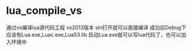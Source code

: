 # lua_compile_vs
通过vs编译lua源代码工程
vs2013版本
sln打开就可以直接编译
成功后Debug下应该有Lua.exe,Luac.exe,Lua53.lib
启动Lua.exe就可以写lua代码了，也可以加入环境中


